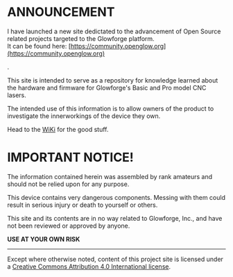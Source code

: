 # ANNOUNCEMENT
I have launched a new site dedictated to the advancement of Open Source related projects targeted to the Glowforge platform.  
It can be found here: [https://community.openglow.org](https://community.openglow.org)
  
  
  
  .
  
This site is intended to serve as a repository for knowledge learned about the hardware and firmware for Glowforge's Basic and Pro model CNC lasers.  
  
The intended use of this information is to allow owners of the product to investigate the innerworkings of the device they own.
  
Head to the [WiKi](https://github.com/ScottW514/GF-Hardware/wiki) for the good stuff.
  
# IMPORTANT NOTICE!  

The information contained herein was assembled by rank amateurs and should not be relied upon for any purpose.  

This device contains very dangerous components. Messing with them could result in serious injury or death to yourself or others.  

This site and its contents are in no way related to Glowforge, Inc., and have not been reviewed or approved by anyone.  
  
**USE AT YOUR OWN RISK**  

***

Except where otherwise noted, content of this project site is licensed under a [Creative Commons Attribution 4.0 International license](https://creativecommons.org/licenses/by/4.0/).
